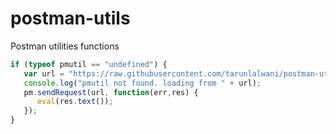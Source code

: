 # postman-utils
Postman utilities functions

```javascript
if (typeof pmutil == "undefined") {
   var url = "https://raw.githubusercontent.com/tarunlalwani/postman-utils/master/pmutils.js";
   console.log("pmutil not found. loading from " + url);
   pm.sendRequest(url, function(err,res) {
      eval(res.text());
   });
}
```
